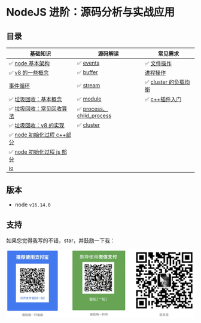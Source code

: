 # NodeJS 进阶：源码分析与实战应用

## 目录

| 基础知识                                                            | 源码解读                                                        | 常见需求                                               |
| ------------------------------------------------------------------- | --------------------------------------------------------------- | ------------------------------------------------------ |
| ✅ [node 基本架构](基础知识/node基本架构.md)                        | ✅ [events](源码解读/events.md)                                 | ✅ [文件操作](常见需求/文件操作.md)                    |
| ✅ [v8 的一些概念](基础知识/v8的一些概念.md)                        | ✅ [buffer](源码解读/buffer.md)                                 | [进程操作](常见需求/进程操作.md)                       |
| [事件循环](基础知识/事件循环.md)                                    | ✅ [stream](源码解读/stream.md)                                 | ✅ [cluster 的负载均衡](常见需求/cluster的负载均衡.md) |
| ✅ [垃圾回收：基本概念](基础知识/垃圾回收：基本概念.md)             | ✅ [module](源码解读/module.md)                                 | ✅ [c++插件入门](常见需求/c++插件入门.md)              |
| ✅ [垃圾回收：常见回收算法](基础知识/垃圾回收：常见回收算法.md)     | ✅ [process、child_process](源码解读/process、child_process.md) |                                                        |
| ✅ [垃圾回收：v8 的实现](基础知识/垃圾回收：v8的实现.md)            | ✅ [cluster](源码解读/cluster.md)                               |                                                        |
| ✅ [node 初始化过程 c++部分](<基础知识/node初始化过程(c++部分).md>) |                                                                 |                                                        |
| ✅ [node 初始化过程 js 部分](<基础知识/node初始化过程(js部分).md>)  |                                                                 |                                                        |
| [io](基础知识/io.md)                                                |                                                                 |                                                        |

## 版本

- node `v16.14.0`

## 支持

如果您觉得我写的不错，star，并鼓励一下我：

![support](./assets/support.png)
